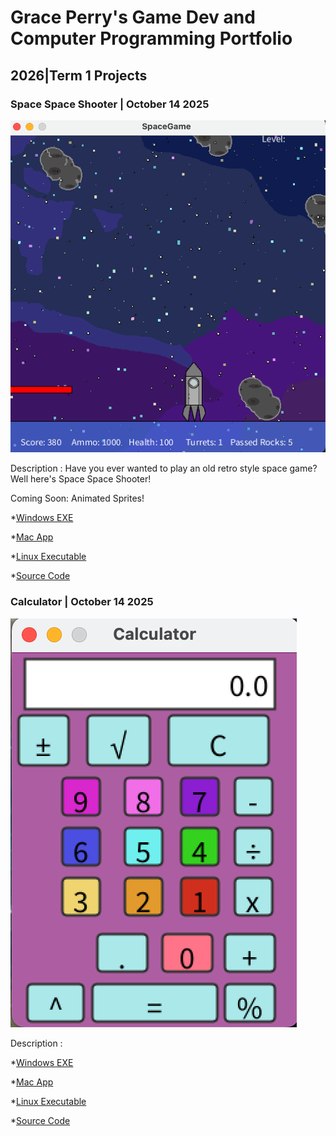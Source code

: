 # Grace Perry's Game Dev and Computer Programming Portfolio

## 2026|Term 1 Projects

### Space Space Shooter | October 14 2025

![Space Space Shooter](https://github.com/GrassPerry/GameDevPortfolio/blob/main/images/spaceGame.png?raw=true)

Description : Have you ever wanted to play an old retro style space game? Well here's Space Space Shooter!


Coming Soon: Animated Sprites!

*[Windows EXE](https://github.com/GrassPerry/GameDevPortfolio/blob/main/src/SpaceGame/readme.md)

*[Mac App]()

*[Linux Executable]()

*[Source Code]()

### Calculator | October 14 2025

![Calculator](https://github.com/GrassPerry/GameDevPortfolio/blob/main/images/calculator.png?raw=true)

Description :

*[Windows EXE]()

*[Mac App]()

*[Linux Executable]()

*[Source Code]()
